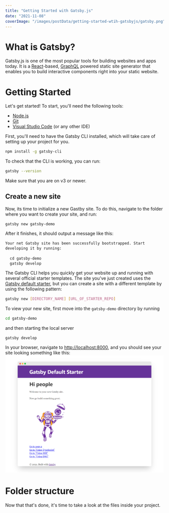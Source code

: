 ```yaml
---
title: "Getting Started with Gatsby.js"
date: "2021-11-08"
coverImage: "/images/postData/getting-started-wtih-gatsbyjs/gatsby.png"
---
```


# What is Gatsby?
Gatsby.js is one of the most popular tools for building websites and apps today. It is a [React](https://reactjs.org/)-based, [GraphQL](https://graphql.org/) powered static site generator that enables you to build interactive components right into your static website. 

# Getting Started
Let's get started! To start, you'll need the following tools:
- [Node.js](https://nodejs.dev/)
- [Git](https://www.atlassian.com/git/tutorials/install-git)
- [Visual Studio Code](https://code.visualstudio.com/) (or any other IDE)

First, you'll need to have the Gatsby CLI installed, which will take care of setting up your project for you. 
```bash
npm install -g gatsby-cli
```
To check that the CLI is working, you can run:
```bash
gatsby --version
```
Make sure that you are on v3 or newer. 

## Create a new site
Now, its time to initialize a new Gastby site. To do this, navigate to the folder where you want to create your site, and run:
```text
gatsby new gatsby-demo
```

After it finishes, it should output a message like this:
```text
Your net Gatsby site has been successfully bootstrapped. Start developing it by running:

  cd gatsby-demo
  gatsby develop

```

The Gatsby CLI helps you quickly get your website up and running with several official starter templates. The site you've just created uses the [Gatsby default starter](https://github.com/gatsbyjs/gatsby-starter-default), but you can create a site with a different template by using the following pattern: 
```bash
gatsby new [DIRECTORY_NAME] [URL_OF_STARTER_REPO]
```

To view your new site, first move into the `gatsby-demo` directory by running
```bash
cd gatsby-demo
```
and then starting the local server
```bash
gatsby develop
```

In your browser, navigate to [http://localhost:8000](http://localhost:8000), and you should see your site looking something like this:
![Gatsby Default Starter](/images/postData/getting-started-with-gatsbyjs/gatsby-default-starter.png)

# Folder structure
Now that that's done, it's time to take a look at the files inside your project. 